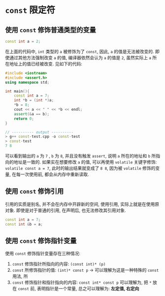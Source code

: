 # `const` 限定符


## 使用 `const` 修饰普通类型的变量
```c++
const int a = 2;
```
在上面的代码中, `int` 类型的 `a` 被修饰为了 `const`, 因此, `a` 的值是无法被改变的.
即使通过其他方法强制改变 `a` 的值, 编译器依然会认为 `a` 的值是 `2`, 虽然实际上 `a` 所在地址上的值已经被改变.
见如下的代码:
```c++
#include <iostream>
#include <assert.h>
using namespace std;

int main(){
	const int a = 7;
	int *b = (int *)a;
	*b = 8;
	cout << a << " " << *b << endl;
	assert(&a == b);
	return 0;
}

// ---------- output ----------
> g++ const-test.cpp -o const-test
> const-test
7 8
```
可以看到输出的 `a` 为 ` 7 ` , ` b ` 为 ` 8 `, 并且没有触发 ` assert `, 说明 ` a ` 所在的地址和 ` b ` 所指向的地址是一致的.
如果实在想要修改 `a` 的值, 可以再使用 `volatile` 关键字修饰: `volatile const a = 7`, 此时的输出结果就变成了 `8 8`, 因为被 `volatile` 修饰的变量, 在每一次使用前, 都会从内存中重新读取.

## 使用 `const` 修饰引用
引用的实质是别名, 并不会在内存中开辟新的空间, 使用引用, 实际上就是在使用原对象. 
即使是对于普通的引用, 在声明后, 也无法修改其引用对象.
```c++
const int a = 7;
const int &b = a;
```

## 使用 `const` 修饰指针变量
使用 `const` 修饰指针变量存在三种情况: 
1. `const` 修饰指针所指向的内容: `(const int)* (p)`
2. `const` 所修饰指针的值: `(int)* const p` -> 可以理解为这是一种特殊的 `const` 用法, 所
3. `const` 修饰指针和指针指向的内容: `const int* const p`
可以理解为, 把 `*` 放在 `const` 前, 表明指针是一个常量, 总之可以理解为: **左定值, 右定向**